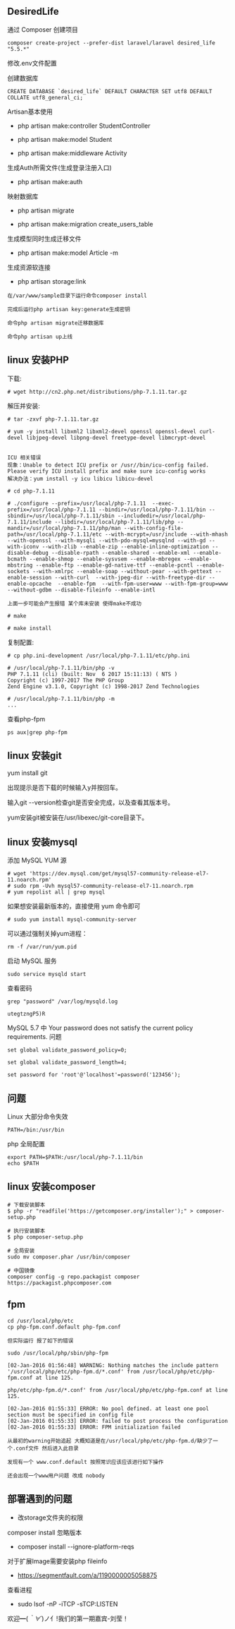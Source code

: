 ## DesiredLife

通过 Composer 创建项目

```
composer create-project --prefer-dist laravel/laravel desired_life "5.5.*"
```

修改.env文件配置


创建数据库

	CREATE DATABASE `desired_life` DEFAULT CHARACTER SET utf8 DEFAULT COLLATE utf8_general_ci;
	
	
Artisan基本使用

* php artisan make:controller StudentController

* php artisan make:model Student

* php artisan make:middleware Activity

生成Auth所需文件(生成登录注册入口)

* php artisan make:auth

映射数据库

* php artisan migrate


* php artisan make:migration create_users_table

生成模型同时生成迁移文件

* php artisan make:model Article -m

生成资源软连接

* php artisan storage:link

```
在/var/www/sample目录下运行命令composer install
	
完成后运行php artisan key:generate生成密钥
	
命令php artisan migrate迁移数据库
	
命令php artisan up上线
```


## linux 安装PHP
下载:

	# wget http://cn2.php.net/distributions/php-7.1.11.tar.gz

解压并安装:

	# tar -zxvf php-7.1.11.tar.gz
	
	# yum -y install libxml2 libxml2-devel openssl openssl-devel curl-devel libjpeg-devel libpng-devel freetype-devel libmcrypt-devel

	
	ICU 相关错误
	现象：Unable to detect ICU prefix or /usr//bin/icu-config failed. Please verify ICU install prefix and make sure icu-config works
	解决办法：yum install -y icu libicu libicu-devel
	
	# cd php-7.1.11
	
	# ./configure --prefix=/usr/local/php-7.1.11  --exec-prefix=/usr/local/php-7.1.11 --bindir=/usr/local/php-7.1.11/bin --sbindir=/usr/local/php-7.1.11/sbin --includedir=/usr/local/php-7.1.11/include --libdir=/usr/local/php-7.1.11/lib/php --mandir=/usr/local/php-7.1.11/php/man --with-config-file-path=/usr/local/php-7.1.11/etc --with-mcrypt=/usr/include --with-mhash --with-openssl --with-mysqli --with-pdo-mysql=mysqlnd --with-gd --with-iconv --with-zlib --enable-zip --enable-inline-optimization --disable-debug --disable-rpath --enable-shared --enable-xml --enable-bcmath --enable-shmop --enable-sysvsem --enable-mbregex --enable-mbstring --enable-ftp --enable-gd-native-ttf --enable-pcntl --enable-sockets --with-xmlrpc --enable-soap --without-pear --with-gettext --enable-session --with-curl  --with-jpeg-dir --with-freetype-dir --enable-opcache  --enable-fpm  --with-fpm-user=www --with-fpm-group=www  --without-gdbm --disable-fileinfo --enable-intl

	上面一步可能会产生报错 某个库未安装 使得make不成功
	
	# make
 
 	# make install
 
 复制配置:
 
 	# cp php.ini-development /usr/local/php-7.1.11/etc/php.ini
 
 	# /usr/local/php-7.1.11/bin/php -v
	PHP 7.1.11 (cli) (built: Nov  6 2017 15:11:13) ( NTS )
	Copyright (c) 1997-2017 The PHP Group
	Zend Engine v3.1.0, Copyright (c) 1998-2017 Zend Technologies

	# /usr/local/php-7.1.11/bin/php -m
	...


查看php-fpm

	ps aux|grep php-fpm
## linux 安装git

yum install git

出现提示是否下载的时候输入y并按回车。

输入git --version检查git是否安全完成，以及查看其版本号。

yum安装git被安装在/usr/libexec/git-core目录下。


## linux 安装mysql
添加 MySQL YUM 源

	# wget 'https://dev.mysql.com/get/mysql57-community-release-el7-11.noarch.rpm'
	# sudo rpm -Uvh mysql57-community-release-el7-11.noarch.rpm
	# yum repolist all | grep mysql

如果想安装最新版本的，直接使用 yum 命令即可

	# sudo yum install mysql-community-server

可以通过强制关掉yum进程：

	rm -f /var/run/yum.pid
	
启动 MySQL 服务
	
	sudo service mysqld start 
	
查看密码
	
	grep "password" /var/log/mysqld.log 
	
	utegtzngP5)R

 MySQL 5.7 中 Your password does not satisfy the current policy requirements. 问题

	set global validate_password_policy=0;  

	set global validate_password_length=4;  

	set password for 'root'@'localhost'=password('123456');
	
## 问题	
	
Linux 大部分命令失效

	PATH=/bin:/usr/bin
	
php 全局配置
	
	export PATH=$PATH:/usr/local/php-7.1.11/bin
	echo $PATH 
	
## linux 安装composer

	# 下载安装脚本
	$ php -r "readfile('https://getcomposer.org/installer');" > composer-setup.php
	
	# 执行安装脚本
	$ php composer-setup.php
	
	# 全局安装
	sudo mv composer.phar /usr/bin/composer
	
	# 中国镜像
	composer config -g repo.packagist composer https://packagist.phpcomposer.com
	
## fpm

	cd /usr/local/php/etc
	cp php-fpm.conf.default php-fpm.conf
	
	但实际运行 报了如下的错误

	sudo /usr/local/php/sbin/php-fpm
	
	[02-Jan-2016 01:56:48] WARNING: Nothing matches the include pattern '/usr/local/php/etc/php-fpm.d/*.conf' from /usr/local/php/etc/php-fpm.conf at line 125.
	
	php/etc/php-fpm.d/*.conf' from /usr/local/php/etc/php-fpm.conf at line 125.
	
	[02-Jan-2016 01:55:33] ERROR: No pool defined. at least one pool section must be specified in config file
	[02-Jan-2016 01:55:33] ERROR: failed to post process the configuration
	[02-Jan-2016 01:55:33] ERROR: FPM initialization failed
	
	从最初的warning开始追起 大概知道是在/usr/local/php/etc/php-fpm.d/缺少了一个.conf文件 然后进入此目录

	发现有一个 www.conf.default 按照常识应该应该进行如下操作
	
	还会出现一个www用户问题 改成 nobody


## 部署遇到的问题

* 改storage文件夹的权限

composer install 忽略版本

* composer install --ignore-platform-reqs

对于扩展Image需要安装php fileinfo

* https://segmentfault.com/a/1190000005058875

查看进程

* sudo lsof -nP -iTCP -sTCP:LISTEN

欢迎━(*｀∀´*)ノ亻!我们的第一期嘉宾-刘莹！